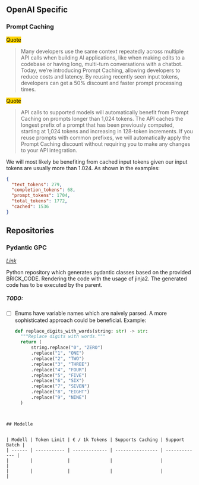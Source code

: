 
## OpenAI Specific

### Prompt Caching

<mark style="background-color: #ffd400">Quote</mark>
> Many developers use the same context repeatedly across multiple API calls when building AI applications, like when making edits to a codebase or having long, multi-turn conversations with a chatbot. Today, we’re introducing Prompt Caching, allowing developers to reduce costs and latency. By reusing recently seen input tokens, developers can get a 50% discount and faster prompt processing times.

<mark style="background-color: #ffd400">Quote</mark>
> API calls to supported models will automatically benefit from Prompt Caching on prompts longer than 1,024 tokens. The API caches the longest prefix of a prompt that has been previously computed, starting at 1,024 tokens and increasing in 128-token increments. If you reuse prompts with common prefixes, we will automatically apply the Prompt Caching discount without requiring you to make any changes to your API integration.


We will most likely be benefiting from cached input tokens given our input tokens are usually more than 1.024. As shown in the examples:

```json
{
  "text_tokens": 279,
  "completion_tokens": 68,
  "prompt_tokens": 1704,
  "total_tokens": 1772,
  "cached": 1536
}
```

## Repositories

### Pydantic GPC 
[*Link*](https://gitlab.rlp.net/KE3P/pydantic_gpc)

Python repository which generates pydantic classes based on the provided BRICK_CODE. Rendering the code with the usage of jinja2. The generated code has to be executed by the parent. 

##### TODO:
- [ ] Enums have variable names which are naively parsed. A more sophisticated approach could be beneficial. Example:
  ```python
  def replace_digits_with_words(string: str) -> str:
	"""Replace digits with words."""
	return (
		string.replace("0", "ZERO")
		.replace("1", "ONE")
		.replace("2", "TWO")
		.replace("3", "THREE")
		.replace("4", "FOUR")
		.replace("5", "FIVE")
		.replace("6", "SIX")
		.replace("7", "SEVEN")
		.replace("8", "EIGHT")
		.replace("9", "NINE")
	)
```


## Modelle


| Modell | Token Limit | € / 1k Tokens | Supports Caching | Support Batch |
| ------ | ----------- | ------------- | ---------------- | ------------- |
|        |             |               |                  |               |
|        |             |               |                  |               |
